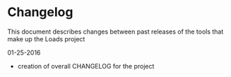 # Changelog

This document describes changes between past releases of the tools that make
up the Loads project

01-25-2016
* creation of overall CHANGELOG for the project
